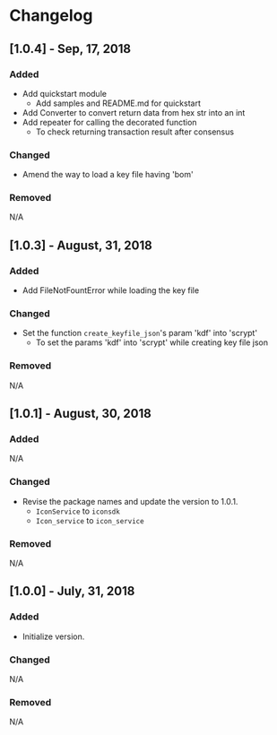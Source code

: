 # Changelog

## [1.0.4] -  Sep, 17, 2018
### Added
- Add quickstart module
    - Add samples and README.md for quickstart
- Add Converter to convert return data from hex str into an int
- Add repeater for calling the decorated function
    - To check returning transaction result after consensus

### Changed
- Amend the way to load a key file having 'bom'

### Removed
N/A



## [1.0.3] -  August, 31, 2018
### Added
- Add FileNotFountError while loading the key file

### Changed
- Set the function `create_keyfile_json`'s param 'kdf' into 'scrypt'
    - To set the params 'kdf' into 'scrypt' while creating key file json

### Removed
N/A


## [1.0.1] -  August, 30, 2018
### Added
N/A

### Changed
- Revise the package names and update the version to 1.0.1.
    - `IconService` to `iconsdk`
    - `Icon_service` to `icon_service`

### Removed
N/A


## [1.0.0] -  July, 31, 2018
### Added
 - Initialize version.

### Changed
N/A

### Removed
N/A




